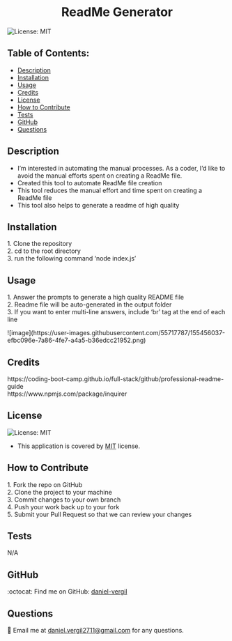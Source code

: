 
  <h1 align="center">ReadMe Generator</h1>

  ![License: MIT](https://img.shields.io/badge/License-MIT-yellow.svg)

  ## Table of Contents:
  - [Description](#description) 
  - [Installation](#installation)
  - [Usage](#usage)  
  - [Credits](#credits)  
 - [License](#license)
  - [How to Contribute](#how-to-contribute)
  - [Tests](#tests)
  - [GitHub](#github)
  - [Questions](#questions)

## Description
- I’m interested in automating the manual processes. As a coder, I’d like to avoid the manual efforts spent on creating a ReadMe file. 
- Created this tool to automate ReadMe file creation 
- This tool reduces the manual effort and time spent on creating a ReadMe file 
- This tool also helps to generate a readme of high quality 

## Installation
<p>1. Clone the repository<br>2. cd to the root directory<br>3. run the following command ‘node index.js’</p>

## Usage
<p>1. Answer the prompts to generate a high quality README file<br>2. Readme file will be auto-generated in the output folder<br>3. If you want to enter multi-line answers, include ‘br’ tag at the end of each line</p>
![image](https://user-images.githubusercontent.com/55717787/155456037-efbc096e-7a86-4fe7-a4a5-b36edcc21952.png)

## Credits
<p>https://coding-boot-camp.github.io/full-stack/github/professional-readme-guide<br>https://www.npmjs.com/package/inquirer</p>

## License  
![License: MIT](https://img.shields.io/badge/License-MIT-yellow.svg)
 - This application is covered by [MIT](https://opensource.org/licenses/MIT) license.

## How to Contribute
<p>1. Fork the repo on GitHub<br>2. Clone the project to your machine<br>3. Commit changes to your own branch<br>4. Push your work back up to your fork<br>5. Submit your Pull Request so that we can review your changes</p>

## Tests
<p>N/A</p>

## GitHub
:octocat: Find me on GitHub: [daniel-vergil](https://github.com/daniel-vergil)

## Questions
:email: Email me at [daniel.vergil2711@gmail.com](mailto:daniel.vergil2711@gmail.com) for any questions.
